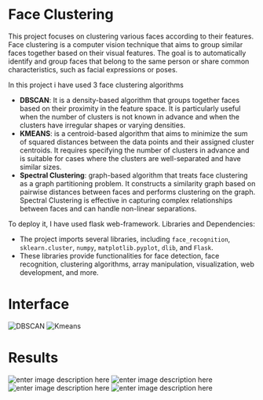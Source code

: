 # Face Clustering
This project focuses on clustering various faces according to their features. Face clustering is a computer vision technique that aims to group similar faces together based on their visual features. The goal is to automatically identify and group faces that belong to the same person or share common characteristics, such as facial expressions or poses.

In this project i have used 3 face clustering algorithms

 - **DBSCAN**: It is a density-based algorithm that groups together faces based on their proximity in the feature space. It is particularly useful when the number of clusters is not known in advance and when the clusters have irregular shapes or varying densities.
 - **KMEANS**: is a centroid-based algorithm that aims to minimize the sum of squared distances between the data points and their assigned cluster centroids. It requires specifying the number of clusters in advance and is suitable for cases where the clusters are well-separated and have similar sizes.
 - **Spectral Clustering**: graph-based algorithm that treats face clustering as a graph partitioning problem. It constructs a similarity graph based on pairwise distances between faces and performs clustering on the graph. Spectral Clustering is effective in capturing complex relationships between faces and can handle non-linear separations.

To deploy it, I have used flask web-framework.
Libraries and Dependencies:

-   The project imports several libraries, including `face_recognition`, `sklearn.cluster`, `numpy`, `matplotlib.pyplot`, `dlib`, and `Flask`.
-   These libraries provide functionalities for face detection, face recognition, clustering algorithms, array manipulation, visualization, web development, and more.
# Interface
![DBSCAN](https://github.com/Kush-2103/kush_project1/blob/main/images/db.png)
![Kmeans](https://github.com/Kush-2103/kush_project1/blob/main/images/km.png)

# Results
![enter image description here](https://github.com/Kush-2103/kush_project1/blob/main/images/1.png)
![enter image description here](https://github.com/Kush-2103/kush_project1/blob/main/images/2.png)
![enter image description here](https://github.com/Kush-2103/kush_project1/blob/main/images/3.png)
![enter image description here](https://github.com/Kush-2103/kush_project1/blob/main/images/4.png)
